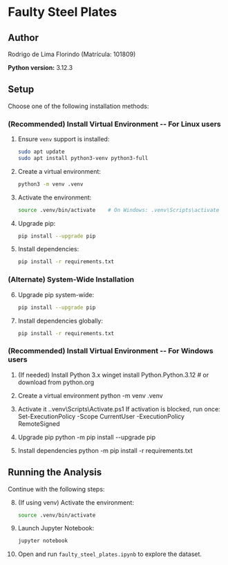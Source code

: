 # Faulty Steel Plates

## Author

Rodrigo de Lima Florindo (Matrícula: 101809)

**Python version:** 3.12.3

## Setup

Choose one of the following installation methods:

### (Recommended) Install Virtual Environment -- For Linux users

1. Ensure `venv` support is installed:

   ```bash
   sudo apt update
   sudo apt install python3-venv python3-full
   ```
2. Create a virtual environment:

   ```bash
   python3 -m venv .venv
   ```
3. Activate the environment:

   ```bash
   source .venv/bin/activate    # On Windows: .venv\Scripts\activate
   ```
4. Upgrade pip:

   ```bash
   pip install --upgrade pip
   ```
5. Install dependencies:

   ```bash
   pip install -r requirements.txt
   ```

### (Alternate) System-Wide Installation

6. Upgrade pip system-wide:

   ```bash
   pip install --upgrade pip
   ```
7. Install dependencies globally:

   ```bash
   pip install -r requirements.txt
   ```

### (Recommended) Install Virtual Environment -- For Windows users
1) (If needed) Install Python 3.x
winget install Python.Python.3.12   # or download from python.org

2) Create a virtual environment
python -m venv .venv

3) Activate it
.\.venv\Scripts\Activate.ps1
If activation is blocked, run once:
Set-ExecutionPolicy -Scope CurrentUser -ExecutionPolicy RemoteSigned

4) Upgrade pip
python -m pip install --upgrade pip

5) Install dependencies
python -m pip install -r requirements.txt

## Running the Analysis

Continue with the following steps:

8. (If using venv) Activate the environment:

   ```bash
   source .venv/bin/activate
   ```
9. Launch Jupyter Notebook:

   ```bash
   jupyter notebook
   ```
10. Open and run `faulty_steel_plates.ipynb` to explore the dataset.
